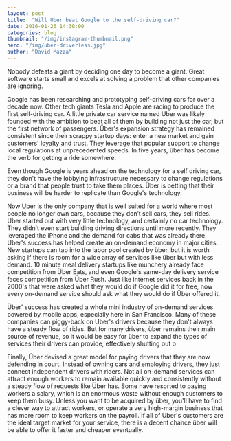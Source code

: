 ```yaml
---
layout: post
title:  "Will Uber beat Google to the self-driving car?"
date: 2016-01-26 14:30:00
categories: blog
thumbnail: "/img/instagram-thumbnail.png"
hero: "/img/uber-driverless.jpg"
author: "David Mazza"
---
```


Nobody defeats a giant by deciding one day to become a giant. Great software starts small and excels at solving a problem that other companies are ignoring.

Google has been researching and prototyping self-driving cars for over a decade now. Other tech giants Tesla and Apple are racing to produce the first self-driving car. A little private car service named Uber was likely founded with the ambition to beat all of them by building not just the car, but the first network of passengers. Über's expansion strategy has remained consistent since their scrappy startup days: enter a new market and gain customers' loyalty and trust. They leverage that popular support to change local regulations at unprecedented speeds. In five years, über has become the verb for getting a ride somewhere.

Even though Google is years ahead on the technology for a self driving car, they don't have the lobbying infrastructure necessary to change regulations or a brand that people trust to take them places. Über is betting that their business will be harder to replicate than Google's technology.

Now Uber is the only company that is well suited for a world where most people no longer own cars, because they don’t sell cars, they sell rides. Uber started out with very little technology, and certainly no car technology. They didn’t even start building driving directions until more recently. They leveraged the iPhone and the demand for cabs that was already there.
Uber's success has helped create an on-demand economy in major cities. New startups can tap into the labor pool created by über, but it is worth asking if there is room for a wide array of services like über but with less demand. 10 minute meal delivery startups like munchery already face competition from Über Eats, and even Google's same-day delivery service faces competition from Über Rush. Just like internet services back in the 2000's that were asked what they would do if Google did it for free, now every on-demand service should ask what they would do if Über offered it.

Über' success has created a whole mini industry of on-demand services powered by mobile apps, especially here in San Francisco. Many of these companies can piggy-back on Uber's drivers because they don't always have a steady flow of rides. But for many drivers, über remains their main source of revenue, so it would be easy for über to expand the types of services their drivers can provide, effectively shutting out o

Finally, Über devised a great model for paying drivers that they are now defending in court. Instead of owning cars and employing drivers, they just connect independent drivers with riders. Not all on-demand services can attract enough workers to remain available quickly and consistently without a steady flow of requests like Über has. Some have resorted to paying workers a salary, which is an enormous waste without enough customers to keep them busy. Unless you want to be acquired by über, you'll have to find a clever way to attract workers, or operate a very high-margin business that has more room to keep workers on the payroll. If all of Uber's customers are the ideal target market for your service, there is a decent chance über will be able to offer it faster and cheaper eventually.
